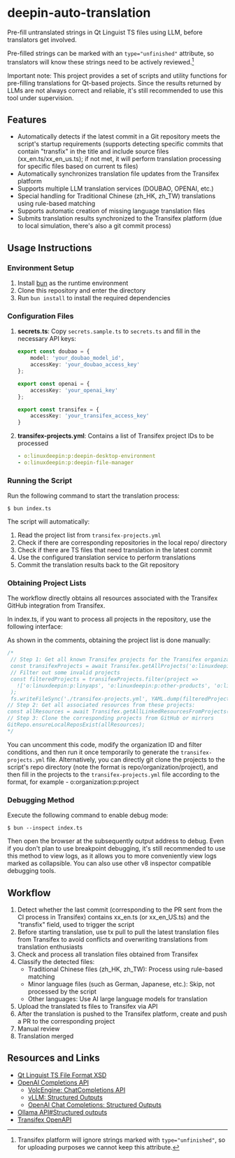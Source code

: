 # deepin-auto-translation

Pre-fill untranslated strings in Qt Linguist TS files using LLM, before translators get involved.

Pre-filled strings can be marked with an `type="unfinished"` attribute, so translators will know these strings need to be actively reviewed.[^1]

[^1]: Transifex platform will ignore strings marked with `type="unfinished"`, so for uploading purposes we cannot keep this attribute.

Important note: This project provides a set of scripts and utility functions for pre-filling translations for Qt-based projects. Since the results returned by LLMs are not always correct and reliable, it's still recommended to use this tool under supervision.

## Features

- Automatically detects if the latest commit in a Git repository meets the script's startup requirements (supports detecting specific commits that contain "transfix" in the title and include source files (xx_en.ts/xx_en_us.ts); if not met, it will perform translation processing for specific files based on current ts files)
- Automatically synchronizes translation file updates from the Transifex platform
- Supports multiple LLM translation services (DOUBAO, OPENAI, etc.)
- Special handling for Traditional Chinese (zh_HK, zh_TW) translations using rule-based matching
- Supports automatic creation of missing language translation files
- Submits translation results synchronized to the Transifex platform (due to local simulation, there's also a git commit process)

## Usage Instructions

### Environment Setup

1. Install [bun](https://bun.sh/) as the runtime environment
2. Clone this repository and enter the directory
3. Run `bun install` to install the required dependencies

### Configuration Files

1. **secrets.ts**: Copy `secrets.sample.ts` to `secrets.ts` and fill in the necessary API keys:
   ```ts
   export const doubao = {
       model: 'your_doubao_model_id',
       accessKey: 'your_doubao_access_key'
   };

   export const openai = {
       accessKey: 'your_openai_key'
   };

   export const transifex = {
       accessKey: 'your_transifex_access_key'
   }
   ```

2. **transifex-projects.yml**: Contains a list of Transifex project IDs to be processed
   ```yaml
   - o:linuxdeepin:p:deepin-desktop-environment
   - o:linuxdeepin:p:deepin-file-manager
   ```

### Running the Script

Run the following command to start the translation process:
```shell
$ bun index.ts
```

The script will automatically:
1. Read the project list from `transifex-projects.yml`
2. Check if there are corresponding repositories in the local repo/ directory
3. Check if there are TS files that need translation in the latest commit
4. Use the configured translation service to perform translations
5. Commit the translation results back to the Git repository

### Obtaining Project Lists
The workflow directly obtains all resources associated with the Transifex GitHub integration from Transifex.

In index.ts, if you want to process all projects in the repository, use the following interface:

As shown in the comments, obtaining the project list is done manually:
```ts
/*
 // Step 1: Get all known Transifex projects for the Transifex organization:
 const transifexProjects = await Transifex.getAllProjects('o:linuxdeepin');
 // Filter out some invalid projects 
 const filteredProjects = transifexProjects.filter(project => 
   !['o:linuxdeepin:p:linyaps', 'o:linuxdeepin:p:other-products', 'o:linuxdeepin:p:scan-assistant'].includes(project)
 );
 fs.writeFileSync('./transifex-projects.yml', YAML.dump(filteredProjects));
// Step 2: Get all associated resources from these projects:
const allResources = await Transifex.getAllLinkedResourcesFromProjects(YAML.load(fs.readFileSync('./transifex-projects.yml', 'utf8')));
// Step 3: Clone the corresponding projects from GitHub or mirrors
GitRepo.ensureLocalReposExist(allResources);
*/
```

You can uncomment this code, modify the organization ID and filter conditions, and then run it once temporarily to generate the `transifex-projects.yml` file. Alternatively, you can directly git clone the projects to the script's repo directory (note the format is repo/organization/project), and then fill in the projects to the `transifex-projects.yml` file according to the format, for example - o:organization:p:project

### Debugging Method

Execute the following command to enable debug mode:

```shell
$ bun --inspect index.ts
```

Then open the browser at the subsequently output address to debug. Even if you don't plan to use breakpoint debugging, it's still recommended to use this method to view logs, as it allows you to more conveniently view logs marked as collapsible. You can also use other v8 inspector compatible debugging tools.

## Workflow

1. Detect whether the last commit (corresponding to the PR sent from the CI process in Transifex) contains xx_en.ts (or xx_en_US.ts) and the "transfix" field, used to trigger the script
2. Before starting translation, use tx pull to pull the latest translation files from Transifex to avoid conflicts and overwriting translations from translation enthusiasts
3. Check and process all translation files obtained from Transifex
4. Classify the detected files:
   - Traditional Chinese files (zh_HK, zh_TW): Process using rule-based matching
   - Minor language files (such as German, Japanese, etc.): Skip, not processed by the script
   - Other languages: Use AI large language models for translation
5. Upload the translated ts files to Transifex via API
6. After the translation is pushed to the Transifex platform, create and push a PR to the corresponding project
7. Manual review
8. Translation merged

## Resources and Links

- [Qt Linguist TS File Format XSD](https://doc.qt.io/qt-6/linguist-ts-file-format.html)
- [OpenAI Completions API](https://platform.openai.com/docs/api-reference/chat)
  - [VolcEngine: ChatCompletions API](https://www.volcengine.com/docs/82379/1298454)
  - [vLLM: Structured Outputs](https://docs.vllm.ai/en/latest/usage/structured_outputs.html)
  - [OpenAI Chat Completions: Structured Outputs](https://platform.openai.com/docs/guides/structured-outputs?api-mode=chat&example=chain-of-thought)
- [Ollama API#Structured outputs](https://github.com/ollama/ollama/blob/main/docs/api.md#request-structured-outputs)
- [Transifex OpenAPI](https://transifex.github.io/openapi/)
